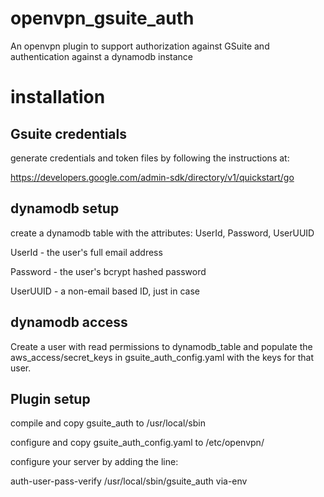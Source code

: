 # openvpn_gsuite_auth
An openvpn plugin to support authorization against GSuite and authentication against a dynamodb instance

# installation

## Gsuite credentials
generate credentials and token files by following the instructions at:

https://developers.google.com/admin-sdk/directory/v1/quickstart/go

## dynamodb setup
create a dynamodb table with the attributes: UserId, Password, UserUUID

UserId - the user's full email address

Password - the user's bcrypt hashed password

UserUUID - a non-email based ID, just in case

## dynamodb access

Create a user with read permissions to dynamodb_table and populate the aws_access/secret_keys in gsuite_auth_config.yaml with the keys for that user.

## Plugin setup
compile and copy gsuite_auth to /usr/local/sbin

configure and copy gsuite_auth_config.yaml to /etc/openvpn/

configure your server by adding the line:

auth-user-pass-verify /usr/local/sbin/gsuite_auth via-env

